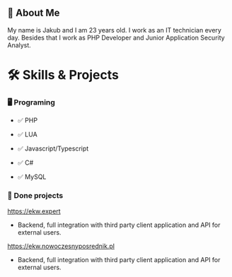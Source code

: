 ## 🚀 About Me
My name is Jakub and I am 23 years old. I work as an IT technician every day. Besides that I work as PHP Developer and Junior Application Security Analyst. 

# 🛠 Skills & Projects

### 🖥 Programing

- ✅ PHP

- ✅ LUA

- ✅ Javascript/Typescript

- ✅ C#

- ✅ MySQL

### 💎 Done projects
https://ekw.expert
- Backend, full integration with third party client application and API for external users.

https://ekw.nowoczesnyposrednik.pl
- Backend, full integration with third party client application and API for external users.
